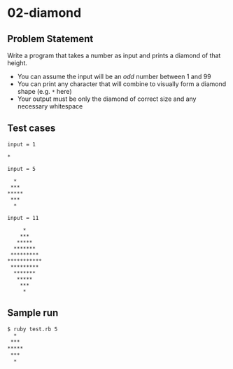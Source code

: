 # 02-diamond

## Problem Statement
Write a program that takes a number as input and prints a diamond of that height.

* You can assume the input will be an _odd_ number between 1 and 99
* You can print any character that will combine to visually form a diamond shape (e.g. `*` here)
* Your output must be only the diamond of correct size and any necessary whitespace

## Test cases

```
input = 1

*

input = 5

  *
 ***
*****
 ***
  *

input = 11

     *
    ***
   *****
  *******
 *********
***********
 *********
  *******
   *****
    ***
     *
```

## Sample run

```sh
$ ruby test.rb 5
  *
 ***
*****
 ***
  *
```
